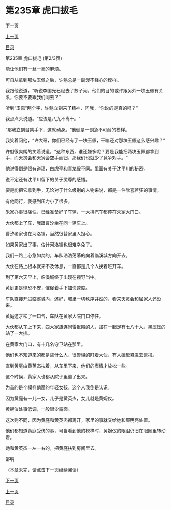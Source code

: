 <h1>第235章   虎口拔毛</h1>
            <div><p><a href="./0704_%E7%AC%AC235%E7%AB%A0_%E8%99%8E%E5%8F%A3%E6%8B%94%E6%AF%9B.md">下一页</a></p><p><a href="./0702_%E7%AC%AC235%E7%AB%A0_%E8%99%8E%E5%8F%A3%E6%8B%94%E6%AF%9B.md">上一页</a></p><p><a href="../">目录</a></p></div>
            <div><p>第235章   虎口拔毛 (第2/3页)</p><p>能让他们有一丝一毫的麻烦。</p><p>可自从拿到那块玉佩之后，许魁总是一副漫不经心的模样。</p><p>我跟他说道，“听说李国光已经去了苏子河，他们的目的或许跟另外一块玉佩有关系，你要不要跟我们同去？“</p><p>听到“玉佩“两个字，许魁立刻来了精神，问我，“你说的是真的吗？“</p><p>我点点头说道。“应该是八九不离十。“</p><p>“那我立刻召集手下，这就动身。“他倒是一副急不可耐的模样。</p><p>我笑着问他，“许大哥，你们已经有了一块玉佩，干嘛还对那块玉佩这么感兴趣？“</p><p>许魁很爽朗的笑着说道，“这种东西，谁还嫌多呢？要是我能把两块玉佩都拿到手，而天灵会和天寅会空手而归，那我们也就少了竞争对手。“</p><p>他说得倒是很有道理，白虎亭和青龙殿不同。里面有关于沈平川的秘密。</p><p>说不定还有沈平川留下的关于灵尊的感悟。</p><p>要是能把它拿到手，无论对于什么级别的人物来说，都是一件欣喜若狂的事情。</p><p>有他同行，我感到压力小了很多。</p><p>朱家办事很痛快，已经准备好了车辆，一大排汽车都停在朱家大门口。</p><p>大伙都上了车，我跟曹汐坐在同一辆车上。</p><p>曹汐老家也在河洛镇，当然很替家里人担心。</p><p>如果黄家出了事，估计河洛镇也很难幸免了。</p><p>我们一路上心急如焚的，车队浩浩荡荡的向着临溪城方向开去。</p><p>大伙在路上根本就来不及休息，一直都是几个人换着班开车。</p><p>到了第六天早上，临溪城终于出现在视野当中。</p><p>黄庭更是惶恐不安，催促着手下加快速度。</p><p>车队直接开进临溪城内，还好，城里一切秩序井然的，看来天灵会和屈家人还没来。</p><p>黄庭这才松了一口气，车队在黄家大院门口停住。</p><p>大伙都从车上下来，四大家族连同雷狱殿的人，加在一起足有七八十人，黑压压的站了一大排。</p><p>在黄家大门口，有十几名守卫站在那里。</p><p>他们也不知道来的都是些什么人，很警惕的盯着大伙，有人砸赶紧进去禀报。</p><p>直到黄庭由黄英杰扶着，从车里下来，他们的表情才放松一些。</p><p>这个时候，黄家人也都从院子里迎了出来。</p><p>为首的是个模样俏丽的年轻女孩，这个人我倒是认识。</p><p>因为黄庭有一儿一女，儿子是黄英杰，女儿就是黄婉仪。</p><p>黄婉仪处事低调，一般很少露面。</p><p>这次则不同，因为黄庭和黄英杰都离开，家里的事就交给她和邵明亮处置。</p><p>他们都知道黄庭受伤的事，可当看到他的模样时，黄婉仪的眼泪仍旧在眼圈里转动着。</p><p>她和黄英杰一左一右的，把黄庭扶到房间里去。</p><p>邵明</p><p>（本章未完，请点击下一页继续阅读）</p></div>
            <div><p><a href="./0704_%E7%AC%AC235%E7%AB%A0_%E8%99%8E%E5%8F%A3%E6%8B%94%E6%AF%9B.md">下一页</a></p><p><a href="./0702_%E7%AC%AC235%E7%AB%A0_%E8%99%8E%E5%8F%A3%E6%8B%94%E6%AF%9B.md">上一页</a></p><p><a href="../">目录</a></p></div>